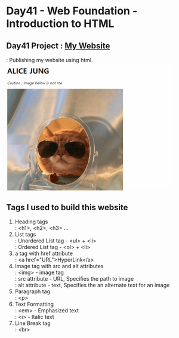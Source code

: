 # Day41 - Web Foundation - Introduction to HTML
## Day41 Project : [My Website](index.html)
 : Publishing my website using html.   
 <img src="myWebsite.gif" width="450" height="auto">
## Tags I used to build this website
  1. Heading tags   
    : \<h1\>, \<h2\>, \<h3\> ...    
  2. List tags   
    : Unordered List tag - \<ul\> + \<li\>   
    : Ordered List tag - \<ol\> + \<li\>   
  3. a tag with href attribute   
    : \<a href="URL"\>HyperLink\</a\>   
  4. Image tag with src and alt attributes   
    : \<img\> - image tag   
    : src attribute - URL, Specifies the path to image   
    : alt attribute - text, Specifies the an alternate text for an image   
  5. Paragraph tag   
    : \<p\>   
  6. Text Formatting   
    : \<em\> - Emphasized text   
    : \<i\> - Italic text   
  7. Line Break tag   
    : \<br\>   

